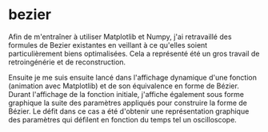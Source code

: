 # bezier
Afin de m'entraîner à utiliser Matplotlib et Numpy, j'ai retravaillé des formules de Bezier existantes en veillant à ce qu'elles soient particulièrement biens optimalisées. Cela a représenté été un gros travail de retroingénérie et de reconstruction. 

Ensuite je me suis ensuite lancé dans l'affichage dynamique d'une fonction (animation avec Matplotlib) et de son équivalence en forme de Bézier. Durant l'affichage de la fonction initiale, j'affiche également sous forme graphique la suite des paramètres appliqués pour construire la forme de Bézier. Le défit dans ce cas a été d'obtenir une représentation graphique des paramètres 
qui défilent en fonction du temps tel un oscilloscope. 


